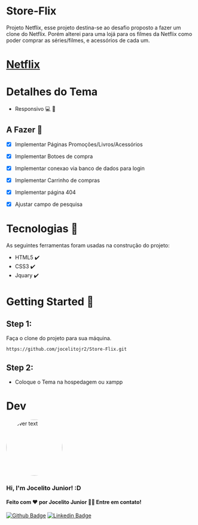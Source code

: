 # Store-Flix
Projeto Netflix, esse projeto destina-se ao desafio proposto a fazer um clone do Netflix.
Porém alterei para uma lojá para os filmes da Netflix como poder comprar as séries/filmes, e acessórios de cada um.

# [Netflix](https://www.netflix.com/br/)

# Detalhes do Tema
- Responsivo :computer: :iphone:

## A Fazer :wrench:
- [x] Implementar Páginas Promoções/Livros/Acessórios
- [x] Implementar Botoes de compra
- [x] Implementar conexao via banco de dados para login
- [x] Implementar Carrinho de compras
- [x] Implementar página 404
- [x] Ajustar campo de pesquisa


# Tecnologias :pushpin:
As seguintes ferramentas foram usadas na construção do projeto:
- HTML5  :heavy_check_mark:
- CSS3  :heavy_check_mark:
- Jquary :heavy_check_mark:

# Getting Started :flags:

## Step 1:
Faça o clone do projeto para sua máquina.

``` 
https://github.com/jocelitojr2/Store-Flix.git
```
## Step 2:
- Coloque o Tema na hospedagem ou xampp 

# Dev
<p align="">
  <img src="https://avatars.githubusercontent.com/u/72314514?v=4" width="150" height="150" title="hover text" style="border-radius:50%">
</p>

### Hi, I'm Jocelito Junior! :D

#### Feito com :heart: por Jocelito Junior 👋🏽 Entre em contato!

[![Github Badge](https://img.shields.io/badge/-Github-000?style=flat-square&logo=Github&logoColor=white&link=https://github.com/Renaldwilliam)](https://github.com/jocelitojr2)
[![Linkedin Badge](https://img.shields.io/badge/-LinkedIn-blue?style=flat-square&logo=Linkedin&logoColor=white&link=https://www.linkedin.com/in/renald-william-faustino-81a4241a6/)](https://www.linkedin.com/in/jocelito-oliveira-costa-junior-68b5ab217/)

